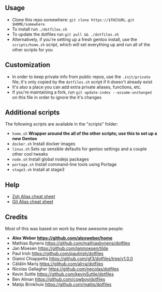 ## Usage

* Clone this repo somewhere: `git clone https://$THISURL.git $HOME/somewhere`
* To install run `./dotfiles.sh`
* To update the dotfiles run `git pull && ./dotfiles.sh`
* Alternatively, if you're setting up a fresh gentoo install, use the `scripts/home.sh` script, which will set everything up and run all of the other scripts for you

## Customization

* In order to keep private info from public repos, use the `.init/private` file; it's only copied by the `dotfiles.sh` script if it doesn't already exist
* It's also a place you can add extra private aliases, functions, etc.
* If you're maintaining a fork, run `git update-index --assume-unchanged` on this file in order to ignore the it's changes

## Additional scripts

The following scripts are available in the "scripts" folder:

* `home.sh` __Wrapper around the all of the other scripts; use this to set up a new Gentoo__
* `docker.sh` Install docker images
* `linux.sh` Sets up sensible defaults for gentoo settings and a couple other cool tweaks
* `node.sh` Install global nodejs packages
* `portage.sh` Install command-line tools using Portage
* `stage3.sh` Install at stage3

## Help

* [Zsh Alias cheat sheet](ZSH.md)
* [Git Alias cheat sheet](GIT.md)

## Credits

Most of this was based on work by these awesome people:
* __Alex Weber https://github.com/alexweber/home__
* Mathias Bynens https://github.com/mathiasbynens/dotfiles
* Jan Moesen https://github.com/janmoesen/tilde
* Paul Irish https://github.com/paulirish/dotfiles
* Gianni Chiappetta https://github.com/gf3/dotfiles/tree/v1.0.0
* Cãtãlin Mariş  https://github.com/alrra/dotfiles
* Nicolas Gallagher  https://github.com/necolas/dotfiles
* Kevin Suttle https://github.com/kevinSuttle/dotfiles
* Ben Alman  https://github.com/cowboy/dotfiles
* Matijs Brinkhuis  https://github.com/matijs/dotfiles
